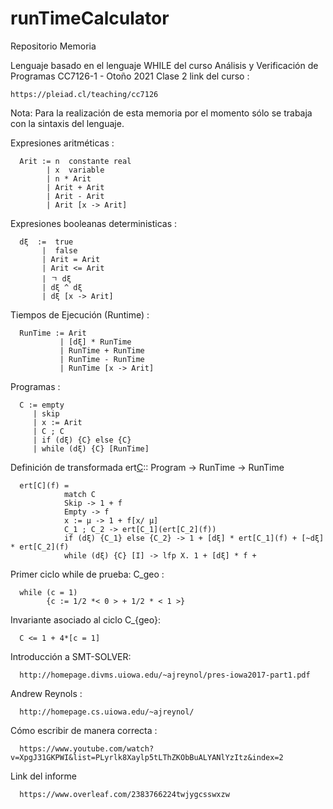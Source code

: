 # runTimeCalculator
Repositorio Memoria 


Lenguaje basado en el lenguaje WHILE del curso Análisis y Verificación de Programas CC7126-1 - Otoño 2021 Clase 2
link del curso :

    https://pleiad.cl/teaching/cc7126

Nota: Para la realización de esta memoria por el momento sólo se trabaja con la sintaxis del lenguaje.

Expresiones aritméticas :

      Arit := n  constante real
            | x  variable
            | n * Arit
            | Arit + Arit 
            | Arit - Arit 
            | Arit [x -> Arit]

Expresiones booleanas deterministicas :
        
      dξ  :=  true 
           |  false 
           | Arit = Arit 
           | Arit <= Arit 
           | ㄱ dξ
           | dξ ^ dξ
           | dξ [x -> Arit]


Tiempos de Ejecución (Runtime) :

      RunTime := Arit
               | [dξ] * RunTime
               | RunTime + RunTime
               | RunTime - RunTime
               | RunTime [x -> Arit]

Programas :

      C := empty
         | skip
         | x := Arit
         | C ; C 
         | if (dξ) {C} else {C}
         | while (dξ) {C} [RunTime]

Definición de transformada ert[C](f):: Program -> RunTime -> RunTime 

      ert[C](f) = 
                match C
                Skip -> 1 + f
                Empty -> f
                x := μ -> 1 + f[x/ μ]
                C_1 ; C_2 -> ert[C_1](ert[C_2](f))
                if (dξ) {C_1} else {C_2} -> 1 + [dξ] * ert[C_1](f) + [~dξ] * ert[C_2](f)
                while (dξ) {C} [I] -> lfp X. 1 + [dξ] * f + 



Primer ciclo while de prueba:
      C_geo :

      while (c = 1)
            {c := 1/2 *< 0 > + 1/2 * < 1 >}

Invariante asociado al ciclo C_{geo}:

      C <= 1 + 4*[c = 1]


Introducción a SMT-SOLVER:

      http://homepage.divms.uiowa.edu/~ajreynol/pres-iowa2017-part1.pdf

Andrew Reynols :

      http://homepage.cs.uiowa.edu/~ajreynol/

Cómo escribir de manera correcta :
    
      https://www.youtube.com/watch?v=XpgJ31GKPWI&list=PLyrlk8Xaylp5tLThZKObBuALYANlYzItz&index=2 

Link del informe 

      https://www.overleaf.com/2383766224twjygcsswxzw